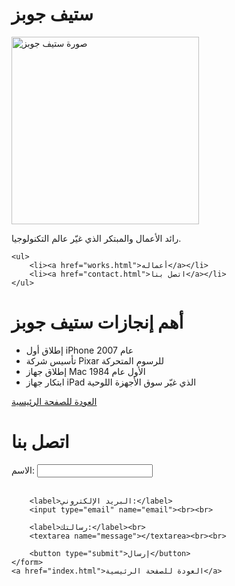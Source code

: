<!DOCTYPE html>
<html lang="ar">
<head>
    <meta charset="UTF-8">
    <meta name="viewport" content="width=device-width, initial-scale=1.0">
    <title>ستيف جوبز - الصفحة الرئيسية</title>
</head>
<body>
    <h1>ستيف جوبز</h1>
    <img src="steve-jobs.jpg" alt="صورة ستيف جوبز" width="300">
    <p>رائد الأعمال والمبتكر الذي غيّر عالم التكنولوجيا.</p>
    
    <ul>
        <li><a href="works.html">أعماله</a></li>
        <li><a href="contact.html">اتصل بنا</a></li>
    </ul>
</body>
</html>
<!DOCTYPE html>
<html lang="ar">
<head>
    <meta charset="UTF-8">
    <meta name="viewport" content="width=device-width, initial-scale=1.0">
    <title>أعمال ستيف جوبز</title>
</head>
<body>
    <h1>أهم إنجازات ستيف جوبز</h1>
    <ul>
        <li>إطلاق أول iPhone عام 2007</li>
        <li>تأسيس شركة Pixar للرسوم المتحركة</li>
        <li>إطلاق جهاز Mac الأول عام 1984</li>
        <li>ابتكار جهاز iPad الذي غيّر سوق الأجهزة اللوحية</li>
    </ul>
    <a href="index.html">العودة للصفحة الرئيسية</a>
</body>
</html>
<!DOCTYPE html>
<html lang="ar">
<head>
    <meta charset="UTF-8">
    <meta name="viewport" content="width=device-width, initial-scale=1.0">
    <title>اتصل بنا</title>
</head>
<body>
    <h1>اتصل بنا</h1>
    <form>
        <label>الاسم:</label>
        <input type="text" name="name"><br><br>
        
        <label>البريد الإلكتروني:</label>
        <input type="email" name="email"><br><br>
        
        <label>رسالتك:</label><br>
        <textarea name="message"></textarea><br><br>
        
        <button type="submit">إرسال</button>
    </form>
    <a href="index.html">العودة للصفحة الرئيسية</a>
</body>
</html>
